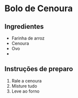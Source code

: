 # Bolo de Cenoura

## Ingredientes

* Farinha de arroz
* Cenoura
* Ovo
* 

## Instruções de preparo

1. Rale a cenoura
2. Misture tudo
3. Leve ao forno
